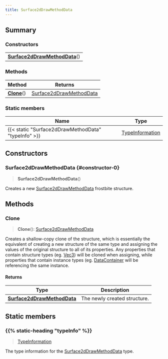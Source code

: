 ```yaml
---
title: Surface2dDrawMethodData
---
```



## Summary
### Constructors
| |
| ----------- |
| **[Surface2dDrawMethodData](#constructor-0)**() |

### Methods
| Method | Returns |
| ------ | ---- |
| **[Clone](#clone)**() | [Surface2dDrawMethodData](/vext/ref/fb/surface2ddrawmethoddata) |

### Static members
| Name | Type |
| ---- | ---- |
| {{< static "Surface2dDrawMethodData" "typeInfo" >}} | [TypeInformation](/vext/ref/shared/class/typeinformation) |

## Constructors
### Surface2dDrawMethodData {#constructor-0}
> **Surface2dDrawMethodData**()

Creates a new [Surface2dDrawMethodData](/vext/ref/fb/surface2ddrawmethoddata) frostbite structure.

## Methods
### Clone
> **Clone**(): [Surface2dDrawMethodData](/vext/ref/fb/surface2ddrawmethoddata)

Creates a shallow-copy clone of the structure, which is essentially the equivalent of creating a new structure of the same type and assigning the values of the original structure to all of its properties. Any properties that contain structure types (eg. [Vec3](/vext/ref/shared/class/vec3)) will be cloned when assigning, while properties that contain instance types (eg. [DataContainer](/vext/ref/shared/class/datacontainer) will be referencing the same instance.

#### Returns
| Type | Description |
| ---- | ----------- |
| **[Surface2dDrawMethodData](/vext/ref/fb/surface2ddrawmethoddata)** | The newly created structure. |

## Static members
### {{% static-heading "typeInfo" %}}
> [TypeInformation](/vext/ref/shared/class/typeinformation)

The type information for the [Surface2dDrawMethodData](/vext/ref/fb/surface2ddrawmethoddata) type.

